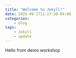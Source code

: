 ```yaml
---
title: "Welcome to Jekyll!"
date: 2025-09-1T11:17:30-04:00
categories:
    - blog
tags:
    - Jekyll
    - update
---
```


Hello from demo workshop
